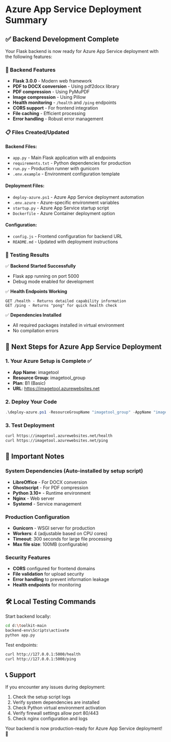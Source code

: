 # Azure App Service Deployment Summary

## ✅ Backend Development Complete

Your Flask backend is now ready for Azure App Service deployment with the following features:

### 🚀 Backend Features
- **Flask 3.0.0** - Modern web framework
- **PDF to DOCX conversion** - Using pdf2docx library
- **PDF compression** - Using PyMuPDF
- **Image compression** - Using Pillow
- **Health monitoring** - `/health` and `/ping` endpoints
- **CORS support** - For frontend integration
- **File caching** - Efficient processing
- **Error handling** - Robust error management

### 📋 Files Created/Updated

#### Backend Files:
- `app.py` - Main Flask application with all endpoints
- `requirements.txt` - Python dependencies for production
- `run.py` - Production runner with gunicorn
- `.env.example` - Environment configuration template

#### Deployment Files:
- `deploy-azure.ps1` - Azure App Service deployment automation
- `.env.azure` - Azure-specific environment variables
- `startup.py` - Azure App Service startup script
- `Dockerfile` - Azure Container deployment option

#### Configuration:
- `config.js` - Frontend configuration for backend URL
- `README.md` - Updated with deployment instructions

### 🔧 Testing Results

✅ **Backend Started Successfully**
- Flask app running on port 5000
- Debug mode enabled for development

✅ **Health Endpoints Working**
```
GET /health - Returns detailed capability information
GET /ping - Returns "pong" for quick health check
```

✅ **Dependencies Installed**
- All required packages installed in virtual environment
- No compilation errors

## 🚀 Next Steps for Azure App Service Deployment

### 1. Your Azure Setup is Complete ✅
- **App Name**: imagetool
- **Resource Group**: imagetool_group
- **Plan**: B1 (Basic)
- **URL**: https://imagetool.azurewebsites.net

### 2. Deploy Your Code
```powershell
.\deploy-azure.ps1 -ResourceGroupName "imagetool_group" -AppName "imagetool"
```

### 3. Test Deployment
```bash
curl https://imagetool.azurewebsites.net/health
curl https://imagetool.azurewebsites.net/ping
```

## 📝 Important Notes

### System Dependencies (Auto-installed by setup script)
- **LibreOffice** - For DOCX conversion
- **Ghostscript** - For PDF compression
- **Python 3.10+** - Runtime environment
- **Nginx** - Web server
- **Systemd** - Service management

### Production Configuration
- **Gunicorn** - WSGI server for production
- **Workers**: 4 (adjustable based on CPU cores)
- **Timeout**: 300 seconds for large file processing
- **Max file size**: 100MB (configurable)

### Security Features
- **CORS** configured for frontend domains
- **File validation** for upload security
- **Error handling** to prevent information leakage
- **Health endpoints** for monitoring

## 🛠️ Local Testing Commands

Start backend locally:
```bash
cd d:\toolkit-main
backend-env\Scripts\activate
python app.py
```

Test endpoints:
```bash
curl http://127.0.0.1:5000/health
curl http://127.0.0.1:5000/ping
```

## 📞 Support

If you encounter any issues during deployment:

1. Check the setup script logs
2. Verify system dependencies are installed
3. Check Python virtual environment activation
4. Verify firewall settings allow port 80/443
5. Check nginx configuration and logs

Your backend is now production-ready for Azure App Service deployment! 🎉
